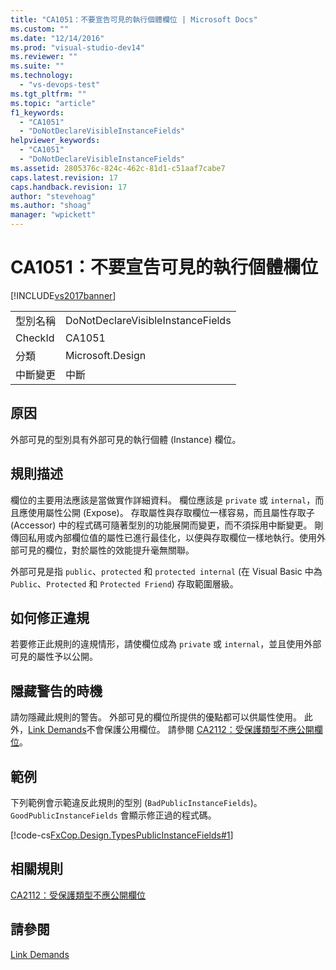 ```yaml
---
title: "CA1051：不要宣告可見的執行個體欄位 | Microsoft Docs"
ms.custom: ""
ms.date: "12/14/2016"
ms.prod: "visual-studio-dev14"
ms.reviewer: ""
ms.suite: ""
ms.technology: 
  - "vs-devops-test"
ms.tgt_pltfrm: ""
ms.topic: "article"
f1_keywords: 
  - "CA1051"
  - "DoNotDeclareVisibleInstanceFields"
helpviewer_keywords: 
  - "CA1051"
  - "DoNotDeclareVisibleInstanceFields"
ms.assetid: 2805376c-824c-462c-81d1-c51aaf7cabe7
caps.latest.revision: 17
caps.handback.revision: 17
author: "stevehoag"
ms.author: "shoag"
manager: "wpickett"
---
```

# CA1051：不要宣告可見的執行個體欄位
[!INCLUDE[vs2017banner](../code-quality/includes/vs2017banner.md)]

|||  
|-|-|  
|型別名稱|DoNotDeclareVisibleInstanceFields|  
|CheckId|CA1051|  
|分類|Microsoft.Design|  
|中斷變更|中斷|  
  
## 原因  
 外部可見的型別具有外部可見的執行個體 \(Instance\) 欄位。  
  
## 規則描述  
 欄位的主要用法應該是當做實作詳細資料。  欄位應該是 `private` 或 `internal`，而且應使用屬性公開 \(Expose\)。  存取屬性與存取欄位一樣容易，而且屬性存取子 \(Accessor\) 中的程式碼可隨著型別的功能展開而變更，而不須採用中斷變更。  剛傳回私用或內部欄位值的屬性已進行最佳化，以便與存取欄位一樣地執行。使用外部可見的欄位，對於屬性的效能提升毫無關聯。  
  
 外部可見是指 `public`、`protected` 和 `protected internal` \(在 Visual Basic 中為 `Public`、`Protected` 和 `Protected Friend`\) 存取範圍層級。  
  
## 如何修正違規  
 若要修正此規則的違規情形，請使欄位成為 `private` 或 `internal`，並且使用外部可見的屬性予以公開。  
  
## 隱藏警告的時機  
 請勿隱藏此規則的警告。  外部可見的欄位所提供的優點都可以供屬性使用。  此外，[Link Demands](../Topic/Link%20Demands.md)不會保護公用欄位。  請參閱 [CA2112：受保護類型不應公開欄位](../code-quality/ca2112-secured-types-should-not-expose-fields.md)。  
  
## 範例  
 下列範例會示範違反此規則的型別 \(`BadPublicInstanceFields`\)。  `GoodPublicInstanceFields` 會顯示修正過的程式碼。  
  
 [!code-cs[FxCop.Design.TypesPublicInstanceFields#1](../code-quality/codesnippet/CSharp/ca1051-do-not-declare-visible-instance-fields_1.cs)]  
  
## 相關規則  
 [CA2112：受保護類型不應公開欄位](../code-quality/ca2112-secured-types-should-not-expose-fields.md)  
  
## 請參閱  
 [Link Demands](../Topic/Link%20Demands.md)